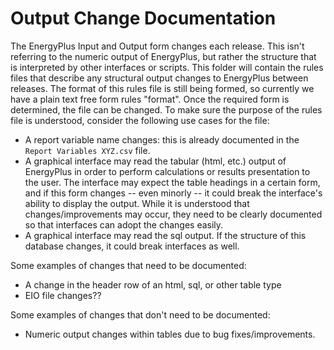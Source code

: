 Output Change Documentation
===========================

The EnergyPlus Input and Output form changes each release.  This isn't referring to the numeric output of EnergyPlus, but rather the structure that is interpreted by other interfaces or scripts.  This folder will contain the rules files that describe any structural output changes to EnergyPlus between releases.  The format of this rules file is still being formed, so currently we have a plain text free form rules "format".  Once the required form is determined, the file can be changed.  To make sure the purpose of the rules file is understood, consider the following use cases for the file:

 - A report variable name changes: this is already documented in the ```Report Variables XYZ.csv``` file.
 - A graphical interface may read the tabular (html, etc.) output of EnergyPlus in order to perform calculations or results presentation to the user.  The interface may expect the table headings in a certain form, and if this form changes -- even minorly -- it could break the interface's ability to display the output.  While it is understood that changes/improvements may occur, they need to be clearly documented so that interfaces can adopt the changes easily.
 - A graphical interface may read the sql output.  If the structure of this database changes, it could break interfaces as well.

Some examples of changes that need to be documented:

 - A change in the header row of an html, sql, or other table type
 - EIO file changes??

Some examples of changes that don't need to be documented:

 - Numeric output changes within tables due to bug fixes/improvements.


